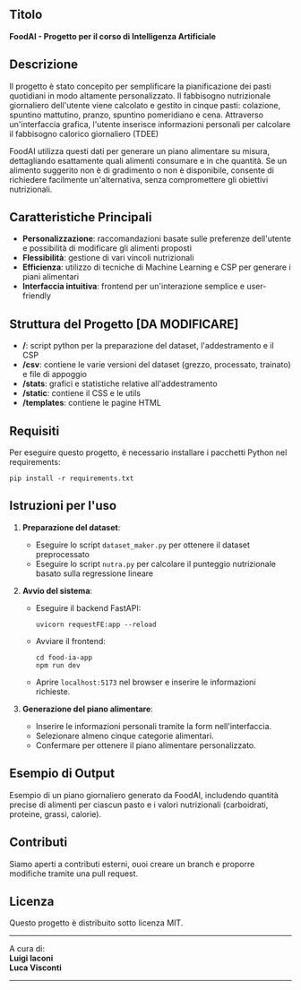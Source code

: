 ## Titolo

**FoodAI - Progetto per il corso di Intelligenza Artificiale**

## Descrizione

Il progetto è stato concepito per semplificare la pianificazione dei pasti quotidiani in modo altamente personalizzato. 
Il fabbisogno nutrizionale giornaliero dell'utente viene calcolato e gestito in cinque pasti: colazione, spuntino mattutino, pranzo, spuntino pomeridiano e cena. 
Attraverso un'interfaccia grafica, l'utente inserisce informazioni personali per calcolare il fabbisogno calorico giornaliero (TDEE)

FoodAI utilizza questi dati per generare un piano alimentare su misura, dettagliando esattamente quali alimenti consumare e in che quantità. 
Se un alimento suggerito non è di gradimento o non è disponibile, consente di richiedere facilmente un'alternativa, senza compromettere gli obiettivi nutrizionali. 


## Caratteristiche Principali

- **Personalizzazione**: raccomandazioni basate sulle preferenze dell'utente e possibilità di modificare gli alimenti proposti
- **Flessibilità**: gestione di vari vincoli nutrizionali
- **Efficienza**: utilizzo di tecniche di Machine Learning e CSP per generare i piani alimentari
- **Interfaccia intuitiva**: frontend per un'interazione semplice e user-friendly

## Struttura del Progetto [DA MODIFICARE]

- **/**: script python per la preparazione del dataset, l'addestramento e il CSP
- **/csv**: contiene le varie versioni del dataset (grezzo, processato, trainato) e file di appoggio
- **/stats**: grafici e statistiche relative all'addestramento
- **/static**: contiene il CSS e le utils
- **/templates**: contiene le pagine HTML

## Requisiti

Per eseguire questo progetto, è necessario installare i pacchetti Python nel requirements:

```
pip install -r requirements.txt
```

## Istruzioni per l'uso

1. **Preparazione del dataset**:
   - Eseguire lo script `dataset_maker.py` per ottenere il dataset preprocessato
   - Eseguire lo script `nutra.py` per calcolare il punteggio nutrizionale basato sulla regressione lineare

2. **Avvio del sistema**:
   - Eseguire il backend FastAPI:
     ```
     uvicorn requestFE:app --reload
     ```
   - Avviare il frontend:
     ```
     cd food-ia-app
     npm run dev
     ```
   - Aprire `localhost:5173` nel browser e inserire le informazioni richieste.

3. **Generazione del piano alimentare**:
   - Inserire le informazioni personali tramite la form nell'interfaccia.
   - Selezionare almeno cinque categorie alimentari.
   - Confermare per ottenere il piano alimentare personalizzato.

## Esempio di Output

Esempio di un piano giornaliero generato da FoodAI, includendo quantità precise di alimenti per ciascun pasto e i valori nutrizionali (carboidrati, proteine, grassi, calorie).

## Contributi

Siamo aperti a contributi esterni, ouoi creare un branch e proporre modifiche tramite una pull request.

## Licenza

Questo progetto è distribuito sotto licenza MIT.

---

A cura di:  
**Luigi Iaconi**  
**Luca Visconti**

---